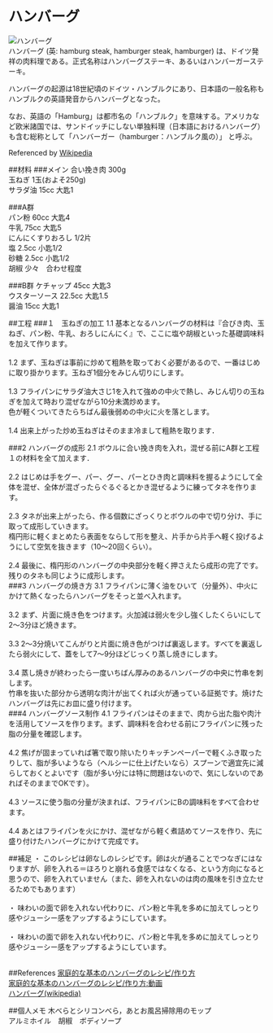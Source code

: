 ハンバーグ
=
![ハンバーグ](https://upload.wikimedia.org/wikipedia/commons/4/4e/Hamburg_steak.jpg "ハンバーグ(wikipediaより転載)")<br>
ハンバーグ (英: hamburg steak, hamburger steak, hamburger) は、ドイツ発祥の肉料理である。正式名称はハンバーグステーキ、あるいはハンバーガーステーキ。

ハンバーグの起源は18世紀頃のドイツ・ハンブルクにあり、日本語の一般名称もハンブルクの英語発音からハンバーグとなった。

なお、英語の「Hamburg」は都市名の「ハンブルク」を意味する。アメリカなど欧米諸国では、サンドイッチにしない単独料理（日本語におけるハンバーグ）も含む総称として「ハンバーガー（hamburger：ハンブルク風の）」 と呼ぶ。
  
Referenced by [Wikipedia](https://ja.wikipedia.org/wiki/%E3%83%8F%E3%83%B3%E3%83%90%E3%83%BC%E3%82%B0)

##材料
###メイン
合い挽き肉 300g  
玉ねぎ 1玉(およそ250g)  
サラダ油 15cc 大匙1
  
###A群  
パン粉 60cc 大匙4  
牛乳 75cc 大匙5  
にんにくすりおろし 1/2片  
塩 2.5cc 小匙1/2  
砂糖 2.5cc 小匙1/2  
胡椒 少々　合わせ程度  

###B群
ケチャップ 45cc 大匙3  
ウスターソース 22.5cc 大匙1.5  
醤油 15cc 大匙1  

##工程
###１　玉ねぎの加工
1.1 基本となるハンバーグの材料は『合びき肉、玉ねぎ、パン粉、牛乳、おろしにんにく』で、ここに塩や胡椒といった基礎調味料を加えて作ります。<br><br> 
1.2 まず、玉ねぎは事前に炒めて粗熱を取っておく必要があるので、一番はじめに取り掛かります。玉ねぎ1個分をみじん切りにします。<br><br>
1.3 フライパンにサラダ油大さじ1を入れて強めの中火で熱し、みじん切りの玉ねぎを加えて時おり混ぜながら10分未満炒めます。
    <br>色が軽くついてきたらちばん最後弱めの中火に火を落とします。<br><br>
1.4 出来上がった炒め玉ねぎはそのまま冷まして粗熱を取ります．

###2 ハンバーグの成形
2.1 ボウルに合い挽き肉を入れ，混ぜる前にA群と工程１の材料を全て加えます．
<br><br>
2.2 はじめは手をグー、パー、グー、パーとひき肉と調味料を握るようにして全体を混ぜ、全体が混ざったらぐるぐるとかき混ぜるように練ってタネを作ります。
<br><br>
2.3 タネが出来上がったら、作る個数にざっくりとボウルの中で切り分け、手に取って成形していきます。
<br>楕円形に軽くまとめたら表面をならして形を整え、片手から片手へ軽く投げるようにして空気を抜きます（10～20回くらい）。
<br><br>
2.4 最後に、楕円形のハンバーグの中央部分を軽く押さえたら成形の完了です。残りのタネも同じように成形します。
<br>
###3 ハンバーグの焼き方
3.1 フライパンに薄く油をひいて（分量外）、中火にかけて熱くなったらハンバーグをそっと並べ入れます。
<br><br>
3.2 まず、片面に焼き色をつけます。火加減は弱火を少し強くしたくらいにして2〜3分ほど焼きます。
<br><br>
3.3 2〜3分焼いてこんがりと片面に焼き色がつけば裏返します。すべてを裏返したら弱火にして、蓋をして7〜9分ほどじっくり蒸し焼きにします。
<br><br>
3.4 蒸し焼きが終わったら一度いちばん厚みのあるハンバーグの中央に竹串を刺します。
<br>竹串を抜いた部分から透明な肉汁が出てくれば火が通っている証拠です。焼けたハンバーグは先にお皿に盛り付けます。
<br>
###4 ハンバーグソース制作
4.1 フライパンはそのままで、肉から出た脂や肉汁を活用してソースを作ります。まず、調味料を合わせる前にフライパンに残った脂の分量を確認します。
<br><br>
4.2 焦げが固まっていれば箸で取り除いたりキッチンペーパーで軽くふき取ったりして、脂が多いようなら（ヘルシーに仕上げたいなら）スプーンで適宜先に減らしておくとよいです（脂が多い分には特に問題はないので、気にしないのであればそのままでOKです）。
<br><br>
4.3 ソースに使う脂の分量が決まれば、フライパンにBの調味料をすべて合わせます。
<br><br>
4.4 あとはフライパンを火にかけ、混ぜながら軽く煮詰めてソースを作り、先に盛り付けたハンバーグにかけて完成です。
<br>

##補足
・ このレシピは卵なしのレシピです。卵は火が通ることでつなぎにはなりますが、卵を入れる＝ほろりと崩れる食感ではなくなる、という方向になると思うので、卵を入れていません（また、卵を入れないのは肉の風味を引き立たせるためでもあります）
<br><br>
・ 味わいの面で卵を入れない代わりに、パン粉と牛乳を多めに加えてしっとり感やジューシー感をアップするようにしています。
<br><br>
・ 味わいの面で卵を入れない代わりに、パン粉と牛乳を多めに加えてしっとり感やジューシー感をアップするようにしています。
<br><br>

##References
[家庭的な基本のハンバーグのレシピ/作り方](https://www.sirogohan.com/recipe/hanba-gu/)
<br>
[家庭的な基本のハンバーグのレシピ/作り方:動画](https://www.youtube.com/watch?v=9h-zy2HxN9c&feature=emb_logo)
<br>
[ハンバーグ(wikipedia)](https://ja.wikipedia.org/wiki/%E3%83%8F%E3%83%B3%E3%83%90%E3%83%BC%E3%82%B0)
<br>

##個人メモ
木べらとシリコンべら，あとお風呂掃除用のモップ<br>
アルミホイル　胡椒　ボディソープ



